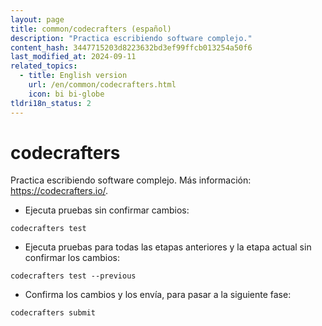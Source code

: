 ```yaml
---
layout: page
title: common/codecrafters (español)
description: "Practica escribiendo software complejo."
content_hash: 3447715203d8223632bd3ef99ffcb013254a50f6
last_modified_at: 2024-09-11
related_topics:
  - title: English version
    url: /en/common/codecrafters.html
    icon: bi bi-globe
tldri18n_status: 2
---
```

# codecrafters

Practica escribiendo software complejo.
Más información: <https://codecrafters.io/>.

- Ejecuta pruebas sin confirmar cambios:

`codecrafters test`

- Ejecuta pruebas para todas las etapas anteriores y la etapa actual sin confirmar los cambios:

`codecrafters test --previous`

- Confirma los cambios y los envía, para pasar a la siguiente fase:

`codecrafters submit`
